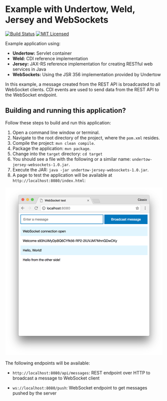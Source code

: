 # Example with Undertow, Weld, Jersey and WebSockets

[![Build Status](https://travis-ci.org/cassiomolin/example-undertow-jersey-websockets.svg?branch=master)](https://travis-ci.org/cassiomolin/example-undertow-jersey-websockets)
[![MIT Licensed](https://img.shields.io/badge/license-MIT-blue.svg)](https://raw.githubusercontent.com/cassiomolin/example-undertow-jersey-websockets/master/LICENSE.txt)

Example application using:

- **Undertow:** Servlet container
- **Weld:** CDI reference implementation
- **Jersey:** JAX-RS reference implementation for creating RESTful web services in Java
- **WebSockets:** Using the JSR 356 implementation provided by Undertow

In this example, a message created from the REST API is broadcasted to all WebSocket clients. CDI events are used to send data from the REST API to the WebSocket endpoint.

## Building and running this application?

Follow these steps to build and run this application:

1. Open a command line window or terminal.
1. Navigate to the root directory of the project, where the `pom.xml` resides.
1. Compile the project: `mvn clean compile`.
1. Package the application: `mvn package`.
1. Change into the `target` directory: `cd target`
1. You should see a file with the following or a similar name: `undertow-jersey-websockets-1.0.jar`.
1. Execute the JAR: `java -jar undertow-jersey-websockets-1.0.jar`.
1. A page to test the application will be available at `http://localhost:8080/index.html`:

<img src="src/main/doc/test page.png" width="650">

The following endpoints will be available:

- `http://localhost:8080/api/messages`: REST endpoint over HTTP to broadcast a message to WebSocket client

- `ws://localhost:8080/push`: WebSocket endpoint to get messages pushed by the server

